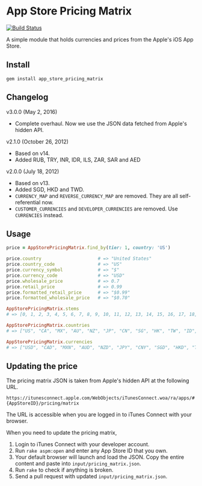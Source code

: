 App Store Pricing Matrix
========================

[![Build Status](https://secure.travis-ci.org/kenn/app_store_pricing_matrix.png)](http://travis-ci.org/kenn/app_store_pricing_matrix)

A simple module that holds currencies and prices from the Apple's iOS App Store.

Install
-------

    gem install app_store_pricing_matrix

Changelog
---------

v3.0.0 (May 2, 2016)

* Complete overhaul. Now we use the JSON data fetched from Apple's hidden API.

v2.1.0 (October 26, 2012)

* Based on v14.
* Added RUB, TRY, INR, IDR, ILS, ZAR, SAR and AED

v2.0.0 (July 18, 2012)

* Based on v13.
* Added SGD, HKD and TWD.
* `CURRENCY_MAP` and `REVERSE_CURRENCY_MAP` are removed. They are all self-referential now.
* `CUSTOMER_CURRENCIES` and `DEVELOPER_CURRENCIES` are removed. Use `CURRENCIES` instead.

Usage
-----

```ruby
price = AppStorePricingMatrix.find_by(tier: 1, country: 'US')

price.country                     # => "United States"
price.country_code                # => "US"
price.currency_symbol             # => "$"
price.currency_code               # => "USD"
price.wholesale_price             # => 0.7
price.retail_price                # => 0.99
price.formatted_retail_price      # => "$0.99"
price.formatted_wholesale_price   # => "$0.70"
```

```ruby
AppStorePricingMatrix.stems
# => [0, 1, 2, 3, 4, 5, 6, 7, 8, 9, 10, 11, 12, 13, 14, 15, 16, 17, 18, 19, 20, 21, 22, 23, 24, 25, 26, 27, 28, 29, 30, 31, 32, 33, 34, 35, 36, 37, 38, 39, 40, 41, 42, 43, 44, 45, 46, 47, 48, 49, 50, 51, 52, 53, 54, 55, 56, 57, 58, 59, 60, 61, 62, 63, 64, 65, 66, 67, 68, 69, 70, 71, 72, 73, 74, 75, 76, 77, 78, 79, 80, 81, 82, 83, 84, 85, 86, 87, 510, 530, 550, 560, 570, 580, 590]

AppStorePricingMatrix.countries
# => ["US", "CA", "MX", "AU", "NZ", "JP", "CN", "SG", "HK", "TW", "ID", "IN", "RU", "TR", "IL", "ZA", "SA", "AE", "GB", "DK", "SE", "CH", "NO", "LU", "MT", "CY", "DE", "FR", "AT", "BG", "EE", "SK", "BE", "CZ", "LV", "LT", "NL", "ES", "IT", "SI", "GR", "IE", "PL", "PT", "FI", "RO", "HU", "KR"]

AppStorePricingMatrix.currencies
# => ["USD", "CAD", "MXN", "AUD", "NZD", "JPY", "CNY", "SGD", "HKD", "TWD", "IDR", "INR", "RUB", "TRY", "ILS", "ZAR", "SAR", "AED", "GBP", "DKK", "SEK", "CHF", "NOK", "EUR"]
```

Updating the price
------------------

The pricing matrix JSON is taken from Apple's hidden API at the following URL.

```
https://itunesconnect.apple.com/WebObjects/iTunesConnect.woa/ra/apps/#{AppStoreID}/pricing/matrix
```

The URL is accessible when you are logged in to iTunes Connect with your browser.

When you need to update the pricing matrix,

1. Login to iTunes Connect with your developer account.
1. Run `rake aspm:open` and enter any App Store ID that you own.
1. Your default browser will launch and load the JSON. Copy the entire content and paste into `input/pricing_matrix.json`.
1. Run `rake` to check if anything is broken.
1. Send a pull request with updated `input/pricing_matrix.json`.
